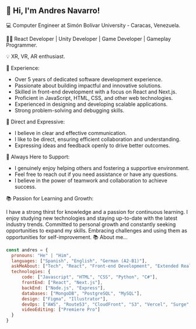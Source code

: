 <h2> 👋 Hi, I'm Andres Navarro!</h2>

💻 Computer Engineer at Simón Bolívar University - Caracas, Venezuela.

👨‍💻 React Developer | Unity Developer | Game Developer | Gameplay Programmer.

💡 XR, VR, AR enthusiast.

🚀 Experience:

- Over 5 years of dedicated software development experience.
- Passionate about building impactful and innovative solutions.
- Skilled in front-end development with a focus on React and Next.js.
- Proficient in JavaScript, HTML, CSS, and other web technologies.
- Experienced in designing and developing scalable applications.
- Strong problem-solving and debugging skills.

💬 Direct and Expressive:

- I believe in clear and effective communication.
- I like to be direct, ensuring efficient collaboration and understanding.
- Expressing ideas and feedback openly to drive better outcomes.

🤝 Always Here to Support:

- I genuinely enjoy helping others and fostering a supportive environment.
- Feel free to reach out if you need assistance or have any questions.
- I believe in the power of teamwork and collaboration to achieve success.

📚 Passion for Learning and Growth:

I have a strong thirst for knowledge and a passion for continuous learning.
I enjoy studying new technologies and staying up-to-date with the latest industry trends.
Committed to personal growth and constantly seeking opportunities to expand my skills.
Embracing challenges and using them as opportunities for self-improvement.
📚 About me...

```javascript
const andres = {
  pronouns: "He" | "Him",
  languages: ["Spanish", "English", "German (A2-B1)"],
  askMeAbout: ["Tech", "React", "Front-end Development", "Extended Reality"],
  technologies: {
      code: ["Javascript", "HTML", "CSS", "Python", "C#"],
      frontEnd: ["React", "Next.js"],
      backEnd: ["Node.js", "Express"],
      databases: ["MongoDB", "PostgreSQL", "MySQL"],
      design: ["Figma", "Illustrator"],
      devOps: ["AWS", "Route53", "CloudFront", "S3", "Vercel", "Surge", "Heroku"],
      videoEditing: ["Premiere Pro"]
  }
}
```

